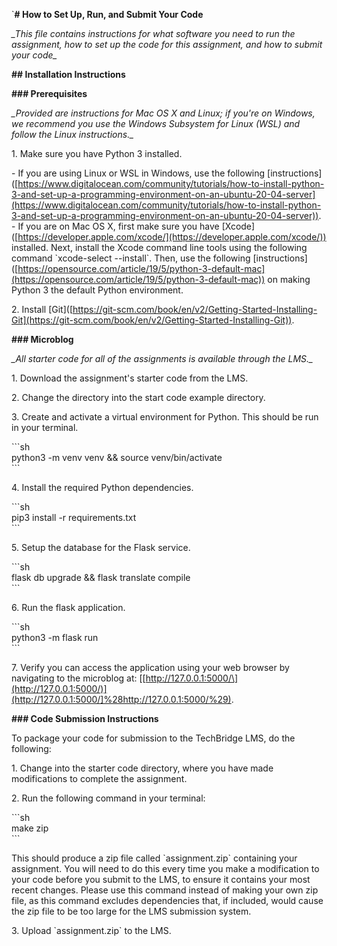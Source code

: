 \`**\# How to Set Up, Run, and Submit Your Code**

*\_This file contains instructions for what software you need to run the assignment, how to set up the code for this assignment, and how to submit your code\_*

**\#\# Installation Instructions**

**\#\#\# Prerequisites**

*\_Provided are instructions for Mac OS X and Linux; if you're on Windows, we recommend you use the Windows Subsystem for Linux (WSL) and follow the Linux instructions.\_*

1\. Make sure you have Python 3 installed.

\- If you are using Linux or WSL in Windows, use the following \[instructions\]([https://www.digitalocean.com/community/tutorials/how-to-install-python-3-and-set-up-a-programming-environment-on-an-ubuntu-20-04-server](https://www.digitalocean.com/community/tutorials/how-to-install-python-3-and-set-up-a-programming-environment-on-an-ubuntu-20-04-server)).  
\- If you are on Mac OS X, first make sure you have \[Xcode\]([https://developer.apple.com/xcode/](https://developer.apple.com/xcode/)) installed. Next, install the Xcode command line tools using the following command \`xcode-select \--install\`. Then, use the following \[instructions\]([https://opensource.com/article/19/5/python-3-default-mac](https://opensource.com/article/19/5/python-3-default-mac)) on making Python 3 the default Python environment.

2\. Install \[Git\]([https://git-scm.com/book/en/v2/Getting-Started-Installing-Git](https://git-scm.com/book/en/v2/Getting-Started-Installing-Git)).

**\#\#\# Microblog**

*\_All starter code for all of the assignments is available through the LMS.\_*

1\. Download the assignment's starter code from the LMS.

2\. Change the directory into the start code example directory.

3\. Create and activate a virtual environment for Python. This should be run in your terminal.

\`\`\`sh  
python3 \-m venv venv && source venv/bin/activate  
\`\`\`

4\. Install the required Python dependencies.

\`\`\`sh  
pip3 install \-r requirements.txt  
\`\`\`

5\. Setup the database for the Flask service.

\`\`\`sh  
flask db upgrade && flask translate compile  
\`\`\`

6\. Run the flask application.

\`\`\`sh  
python3 \-m flask run  
\`\`\`

7\. Verify you can access the application using your web browser by navigating to the microblog at: \[[http://127.0.0.1:5000/\](http://127.0.0.1:5000/)](http://127.0.0.1:5000/]%28http://127.0.0.1:5000/%29).

**\#\#\# Code Submission Instructions**

To package your code for submission to the TechBridge LMS, do the following:

1\. Change into the starter code directory, where you have made modifications to complete the assignment.

2\. Run the following command in your terminal:

\`\`\`sh  
make zip  
\`\`\`

This should produce a zip file called \`assignment.zip\` containing your assignment. You will need to do this every time you make a modification to your code before you submit to the LMS, to ensure it contains your most recent changes. Please use this command instead of making your own zip file, as this command excludes dependencies that, if included, would cause the zip file to be too large for the LMS submission system.

3\. Upload \`assignment.zip\` to the LMS.